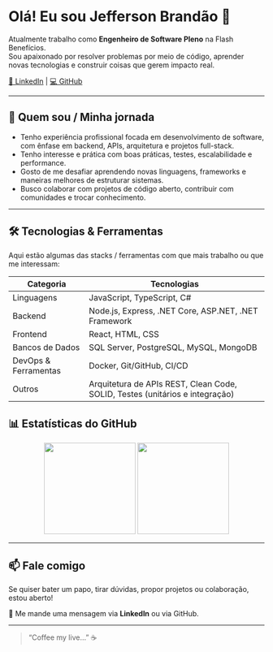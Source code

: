 # Olá! Eu sou Jefferson Brandão 👋

Atualmente trabalho como **Engenheiro de Software Pleno** na Flash Benefícios.  
Sou apaixonado por resolver problemas por meio de código, aprender novas tecnologias e construir coisas que gerem impacto real.

[🔗 LinkedIn](https://www.linkedin.com/in/j3eff) | [💻 GitHub](https://github.com/J3eff)

---

## 🚀 Quem sou / Minha jornada

- Tenho experiência profissional focada em desenvolvimento de software, com ênfase em backend, APIs, arquitetura e projetos full-stack.  
- Tenho interesse e prática com boas práticas, testes, escalabilidade e performance.  
- Gosto de me desafiar aprendendo novas linguagens, frameworks e maneiras melhores de estruturar sistemas.  
- Busco colaborar com projetos de código aberto, contribuir com comunidades e trocar conhecimento.

---

## 🛠️ Tecnologias & Ferramentas

Aqui estão algumas das stacks / ferramentas com que mais trabalho ou que me interessam:

| Categoria | Tecnologias |
|-----------|-------------|
| Linguagens | JavaScript, TypeScript, C# |
| Backend | Node.js, Express, .NET Core, ASP.NET, .NET Framework |
| Frontend | React, HTML, CSS |
| Bancos de Dados | SQL Server, PostgreSQL, MySQL, MongoDB |
| DevOps & Ferramentas | Docker, Git/GitHub, CI/CD |
| Outros | Arquitetura de APIs REST, Clean Code, SOLID, Testes (unitários e integração) |

## 📊 Estatísticas do GitHub

<p align="center">
  <img height="180em" src="https://github-readme-stats.vercel.app/api?username=J3eff&show_icons=true&theme=dracula"/>
  <img height="180em" src="https://github-readme-stats.vercel.app/api/top-langs/?username=J3eff&layout=compact&theme=dracula"/>
</p>

---

## 📫 Fale comigo

Se quiser bater um papo, tirar dúvidas, propor projetos ou colaboração, estou aberto!  

📧 Me mande uma mensagem via **LinkedIn** ou via GitHub.  

---

> “Coffee my live…” ☕
